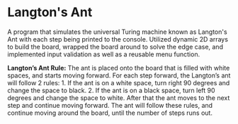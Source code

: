 # Langton's Ant
A program that simulates the universal Turing machine known as Langton's Ant with each step being printed to the console. Utilized dynamic 2D arrays to build the board, wrapped the board around to solve the edge case, and implemented input validation as well as a reusable menu function.

**Langton’s Ant Rule:**
The ant is placed onto the board that is filled with white spaces, and starts moving forward. For each step forward, the Langton’s ant will follow 2 rules:
    1. If the ant is on a white space, turn right 90 degrees and change the space to black.
    2. If the ant is on a black space, turn left 90 degrees and change the space to white.
After that the ant moves to the next step and continue moving forward. The ant will follow these rules, and continue moving around
the board, until the number of steps runs out.
